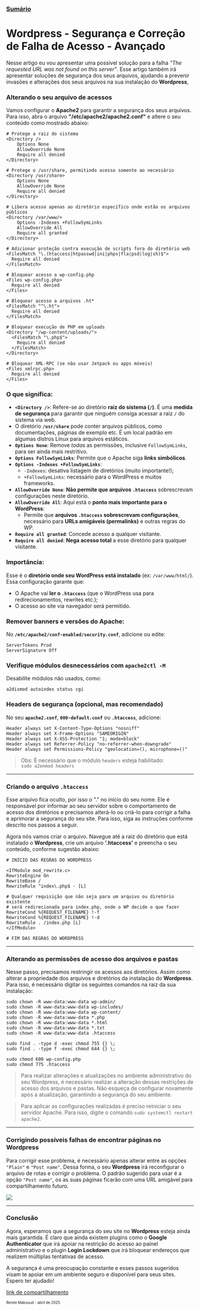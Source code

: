 ### [Sumário](<https://maksoud.github.io/Sumário>)

# Wordpress - Segurança e Correção de Falha de Acesso - Avançado

Nesse artigo eu vou apresentar uma possível solução para a falha *"The requested URL was not found on this server"*. Esse artigo também irá apresentar soluções de segurança dos seus arquivos, ajudando a prevenir invasões e alterações dos seus arquivos na sua instalação do **Wordpress**,

### Alterando o seu arquivo de acessos

Vamos configurar o **Apache2** para garantir a segurança dos seus arquivos. Para isso, abra o arquivo **"/etc/apache2/apache2.conf"** e altere o seu conteúdo como mostrado abaixo:  

```
# Protege a raiz do sistema
<Directory />
	Options None
	AllowOverride None
	Require all denied
</Directory>

# Protege o /usr/share, permitindo acesso somente ao necessário
<Directory /usr/share>
	Options None
	AllowOverride None
	Require all denied
</Directory>

# Libera acesso apenas ao diretório específico onde estão os arquivos públicos
<Directory /var/www/>
	Options -Indexes +FollowSymLinks
	AllowOverride All
	Require all granted
</Directory>

# Adicionar proteção contra execução de scripts fora do diretório web
<FilesMatch "\.(htaccess|htpasswd|ini|phps|fla|psd|log|sh)$">
  Require all denied
</FilesMatch>

# Bloquear acesso a wp-config.php
<Files wp-config.php>
  Require all denied
</Files>

# Bloquear acesso a arquivos .ht*
<FilesMatch "^\.ht">
  Require all denied
</FilesMatch>

# Bloquear execução de PHP em uploads
<Directory "/wp-content/uploads/">
  <FilesMatch "\.php$">
    Require all denied
  </FilesMatch>
</Directory>

# Bloquear XML-RPC (se não usar Jetpack ou apps móveis)
<Files xmlrpc.php>
  Require all denied
</Files>
```

### O que significa:

- **`<Directory />`**: Refere-se ao diretório **raiz do sistema (`/`)**. É uma **medida de segurança** para garantir que ninguém consiga acessar a raiz `/` do sistema via web.
- O diretório **`/usr/share`** pode conter arquivos públicos, como documentações, páginas de exemplo etc. É um local padrão em algumas distros Linux para arquivos estáticos.
- **`Options None`**: Remove _todas_ as permissões, inclusive `FollowSymLinks`, para ser ainda mais restritivo.
- **`Options FollowSymLinks`**: Permite que o Apache siga **links simbólicos**.
- **`Options -Indexes +FollowSymLinks`**:
	- `-Indexes`: desativa listagem de diretórios (muito importante!);
	- `+FollowSymLinks`: necessário para o WordPress e muitos frameworks.
- **`AllowOverride None`**: **Não permite que arquivos `.htaccess`** sobrescrevam configurações neste diretório.
- **`AllowOverride All`**: Aqui está o **ponto mais importante para o WordPress**:
	- Permite que **arquivos `.htaccess` sobrescrevam configurações**, necessário para **URLs amigáveis (permalinks)** e outras regras do WP.
- **`Require all granted`**: Concede acesso a qualquer visitante.
- **`Require all denied`**: **Nega acesso total** a esse diretório para qualquer visitante.

### Importância:

Esse é o **diretório onde seu WordPress está instalado** (ex: `/var/www/html/`). Essa configuração garante que:

- O Apache vai **ler o `.htaccess`** (que o WordPress usa para redirecionamentos, rewrites etc.);
- O acesso ao site via navegador será permitido.

### Remover banners e versões do Apache:

No **`/etc/apache2/conf-enabled/security.conf`**, adicione ou edite:
```
ServerTokens Prod 
ServerSignature Off
```

### Verifique módulos desnecessários com **`apache2ctl -M`**

Desabilite módulos não usados, como:

```
a2dismod autoindex status cgi
```

### Headers de segurança (opcional, mas recomendado)

No seu **`apache2.conf`**, **`000-default.conf`** ou **`.htaccess`**, adicione:
```
Header always set X-Content-Type-Options "nosniff"
Header always set X-Frame-Options "SAMEORIGIN"
Header always set X-XSS-Protection "1; mode=block"
Header always set Referrer-Policy "no-referrer-when-downgrade"
Header always set Permissions-Policy "geolocation=(), microphone=()"
```

> Obs: É necessário que o módulo `headers` esteja habilitado:  
> `sudo a2enmod headers`

---

### Criando o arquivo **`.htaccess`**

Esse arquivo fica oculto, por isso o "." no início do seu nome. Ele é responsável por informar ao seu servidor sobre o comportamento de acesso dos diretórios e precisamos alterá-lo ou criá-lo para corrigir a falha e aprimorar a segurança do seu site. Para isso, siga as instruções conforme descrito nos passos a seguir.

Agora nós vamos criar o arquivo. Navegue até a raiz do diretório que está instalado o **Wordpress**, crie um arquivo **'.htaccess'** e preencha o seu conteúdo, conforme sugestão abaixo:

```
# INÍCIO DAS REGRAS DO WORDPRESS

<IfModule mod_rewrite.c>
RewriteEngine On
RewriteBase /
RewriteRule ^index\.php$ - [L]

# Qualquer requisição que não seja para um arquivo ou diretório existente
# será redirecionada para index.php, onde o WP decide o que fazer
RewriteCond %{REQUEST_FILENAME} !-f
RewriteCond %{REQUEST_FILENAME} !-d
RewriteRule . /index.php [L]
</IfModule>

# FIM DAS REGRAS DO WORDPRESS
```

---
### Alterando as permissões de acesso dos arquivos e pastas

Nesse passo, precisamos restringir os acessos aos diretórios. Assim como alterar a propriedade dos arquivos e diretórios da instalação do **Wordpress**. Para isso, é necessário digitar os seguintes comandos na raiz da sua instalação:

```
sudo chown -R www-data:www-data wp-admin/
sudo chown -R www-data:www-data wp-includes/
sudo chown -R www-data:www-data wp-content/
sudo chown -R www-data:www-data *.php
sudo chown -R www-data:www-data *.html
sudo chown -R www-data:www-data *.txt
sudo chown -R www-data:www-data .htaccess

sudo find . -type d -exec chmod 755 {} \;
sudo find . -type f -exec chmod 644 {} \;

sudo chmod 600 wp-config.php
sudo chmod 775 .htaccess
```

> Para realizar alterações e atualizações no ambiente administrativo do seu Wordpress, é necessário realizar a alteração dessas restrições de acesso dos arquivos e pastas. Não esqueça de configurar novamente após a atualização, garantindo a segurança do seu ambiente.

> Para aplicar as configurações realizadas é preciso reiniciar o seu servidor Apache. Para isso, digite o comando `sudo systemctl restart apache2`. 

---
### Corrigindo possíveis falhas de encontrar páginas no Wordpress

Para corrigir esse problema, é necessário apenas alterar entre as opções `"Plain"` e `"Post name"`. Dessa forma, o seu **Wordpress** irá reconfigurar o arquivo de rotas e corrigir o problema. O padrão sugerido para usar é a opção `"Post name"`, os as suas páginas ficarão com uma URL amigável para compartilhamento futuro.

![](https://correiarodrigues.com.br/wp-content/uploads/2021/11/Screen-Shot-2021-11-08-at-20.08.11.png)

--- 
### Conclusão

Agora, esperamos que a segurança do seu site no **Wordpress** esteja ainda mais garantida. É claro que ainda existem plugins como o **Google Authenticator** que irá apoiar na restrição do acesso ao painel administrativo e o plugin **Login Lockdown** que irá bloquear endereços que realizem múltiplas tentativas de acesso.

A segurança é uma preocupação constante e esses passos sugeridos visam te apoiar em um ambiente seguro e disponível para seus sites. Espero ter ajudado!


[link de compartilhamento](<https://maksoud.github.io/Produtos%20Digitais/Wordpress%20-%20Seguran%C3%A7a%20e%20Corre%C3%A7%C3%A3o%20de%20Falha%20de%20Acesso%20-%20Avan%C3%A7ado>)

<sup><sub>
Renée Maksoud - abril de 2025
</sub></sup>
